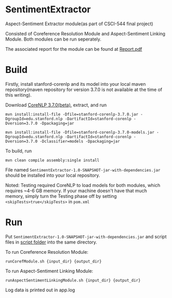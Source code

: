 # SentimentExtractor
Aspect-Sentiment Extractor module(as part of CSCI-544 final project)

Consisted of Coreference Resolution Module and Aspect-Sentiment Linking Module. Both modules can be run seperately.

The associated report for the module can be found at [Report.pdf](Report.pdf)


# Build
Firstly, install stanford-corenlp and its model into your local maven repository(maven repository for version 3.7.0 is not available at the time of this writing).

Download [CoreNLP 3.7.0(beta)](http://stanfordnlp.github.io/CoreNLP/), extract, and run

```
mvn install:install-file -Dfile=stanford-corenlp-3.7.0.jar -DgroupId=edu.stanford.nlp -DartifactId=stanford-corenlp -Dversion=3.7.0 -Dpackaging=jar

mvn install:install-file -Dfile=stanford-corenlp-3.7.0-models.jar -DgroupId=edu.stanford.nlp -DartifactId=stanford-corenlp -Dversion=3.7.0 -Dclassifier=models -Dpackaging=jar
```

To build, run

```
mvn clean compile assembly:single install
```

File named `SentimentExtractor-1.0-SNAPSHOT-jar-with-dependencies.jar` should be installed into your local repository.

Noted: Testing required CoreNLP to load models for both modules, which requires ~4-6 GB memory. If your machine doesn't have that much memory, simply turn the Testing phase off by setting `<skipTests>true</skipTests>` in `pom.xml`

# Run
Put `SentimentExtractor-1.0-SNAPSHOT-jar-with-dependencies.jar` and script files in [script folder](script/) into the same directory.


To run Coreference Resolution Module:
```
runCorefModule.sh {input_dir} {output_dir}
```


To run Aspect-Sentiment Linking Module:
```
runAspectSentimentLinkingModule.sh {input_dir} {output_dir}
```


Log data is printed out in app.log
